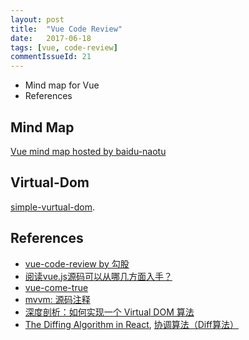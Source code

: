 ```yaml
---
layout: post
title:  "Vue Code Review"
date:   2017-06-18
tags: [vue, code-review]
commentIssueId: 21
---
```


* Mind map for Vue
* References

## Mind Map
[Vue mind map hosted by baidu-naotu](http://naotu.baidu.com/file/9e62c1b8f795036cbb2aebf16609bc01?token=7d74266c1fa4e5eb)

## Virtual-Dom
[simple-vurtual-dom](https://github.com/livoras/simple-virtual-dom).

## References
* [vue-code-review by 勾股](http://jiongks.name/blog/vue-code-review/)
* [阅读vue.js源码可以从哪几方面入手？](https://www.zhihu.com/question/36986850)
* [vue-come-true](https://github.com/coderzzp/vue-come-true/blob/master/README.md)
* [mvvm: 源码注释](https://github.com/fastCreator/MVVM)
* [深度剖析：如何实现一个 Virtual DOM 算法](https://github.com/livoras/blog/issues/13)
* [The Diffing Algorithm in React](https://facebook.github.io/react/docs/reconciliation.html), [协调算法（Diff算法）](https://swenyang.gitbooks.io/translation/content/react/diff-algorithm.html)
